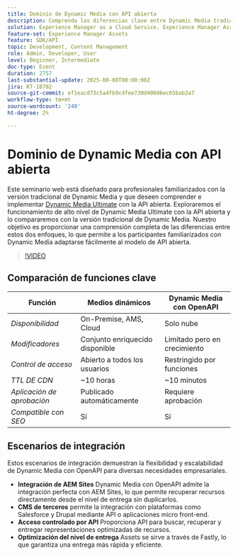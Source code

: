 ```yaml
---
title: Dominio de Dynamic Media con API abierta
description: Comprenda las diferencias clave entre Dynamic Media tradicional y el modelo de API abierta, y aprenda a realizar la transición e implementar correctamente Dynamic Media Ultimate con la API abierta.
solution: Experience Manager as a Cloud Service, Experience Manager Assets
feature-set: Experience Manager Assets
feature: SDK/API
topic: Development, Content Management
role: Admin, Developer, User
level: Beginner, Intermediate
doc-type: Event
duration: 2757
last-substantial-update: 2025-08-08T00:00:00Z
jira: KT-18702
source-git-commit: ef1eacd73c5a4fb9cdfee730d40606ec65bab2a7
workflow-type: tm+mt
source-wordcount: '249'
ht-degree: 2%

---
```



# Dominio de Dynamic Media con API abierta

Este seminario web está diseñado para profesionales familiarizados con la versión tradicional de Dynamic Media y que deseen comprender e implementar [Dynamic Media Ultimate](https://experienceleague.adobe.com/en/docs/experience-manager-cloud-service/content/assets/dynamicmedia/dm-prime-ultimate) con la API abierta.  Exploraremos el funcionamiento de alto nivel de Dynamic Media Ultimate con la API abierta y lo compararemos con la versión tradicional de Dynamic Media. Nuestro objetivo es proporcionar una comprensión completa de las diferencias entre estos dos enfoques, lo que permite a los participantes familiarizados con Dynamic Media adaptarse fácilmente al modelo de API abierta.

>[!VIDEO](https://video.tv.adobe.com/v/3470620/?learn=on&enablevpops)

## Comparación de funciones clave

| Función | Medios dinámicos | Dynamic Media con OpenAPI |
|-----------------------------|------------------------|----------------------------|
| *Disponibilidad* | On-Premise, AMS, Cloud | Solo nube |
| *Modificadores* | Conjunto enriquecido disponible | Limitado pero en crecimiento |
| *Control de acceso* | Abierto a todos los usuarios | Restringido por funciones |
| *TTL DE CDN* | ~10 horas | ~10 minutos |
| *Aplicación de aprobación* | Publicado automáticamente | Requiere aprobación |
| *Compatible con SEO* | Sí | Sí |

## Escenarios de integración

Estos escenarios de integración demuestran la flexibilidad y escalabilidad de Dynamic Media con OpenAPI para diversas necesidades empresariales.

* **Integración de AEM Sites** Dynamic Media con OpenAPI admite la integración perfecta con AEM Sites, lo que permite recuperar recursos directamente desde el nivel de entrega sin duplicarlos.
* **CMS de terceros** permite la integración con plataformas como Salesforce y Drupal mediante API o aplicaciones micro front-end.
* **Acceso controlado por API** Proporciona API para buscar, recuperar y entregar representaciones optimizadas de recursos.
* **Optimización del nivel de entrega** Assets se sirve a través de Fastly, lo que garantiza una entrega más rápida y eficiente.